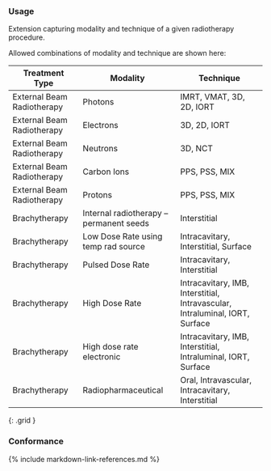### Usage

Extension capturing modality and technique of a given radiotherapy procedure.

Allowed combinations of modality and technique are shown here:

| **Treatment Type** |  **Modality**           |      **Technique**       |
| ---------------| ------------------------ | ------------------------ |
| External Beam Radiotherapy | Photons                 | IMRT, VMAT, 3D, 2D, IORT |
| External Beam Radiotherapy| Electrons                | 3D, 2D, IORT      |
| External Beam Radiotherapy| Neutrons                 | 3D, NCT                  |
| External Beam Radiotherapy| Carbon Ions              | PPS, PSS, MIX            |
| External Beam Radiotherapy| Protons                  | PPS, PSS, MIX            |
| Brachytherapy | Internal radiotherapy – permanent seeds | Interstitial |
| Brachytherapy| Low Dose Rate using temp rad source | Intracavitary, Interstitial, Surface |
| Brachytherapy| Pulsed Dose Rate | Intracavitary, Interstitial |
| Brachytherapy| High Dose Rate  | Intracavitary, IMB, Interstitial, Intravascular, Intraluminal, IORT, Surface |
| Brachytherapy| High dose rate electronic  | Intracavitary, IMB, Interstitial, Intraluminal, IORT, Surface |
| Brachytherapy| Radiopharmaceutical  | Oral, Intravascular, Intracavitary, Interstitial |
{: .grid }

### Conformance


{% include markdown-link-references.md %}
